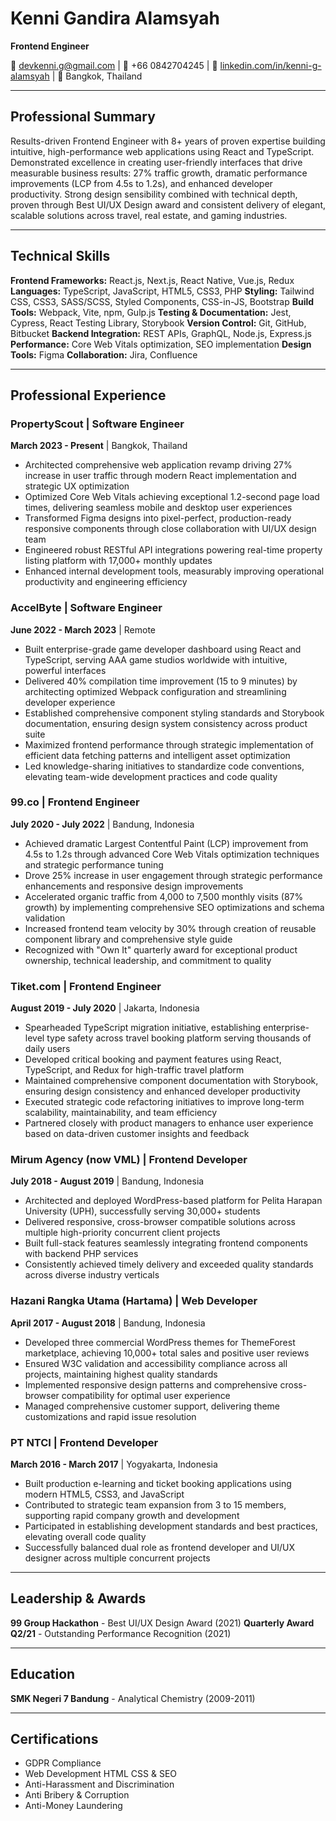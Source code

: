 # Kenni Gandira Alamsyah

**Frontend Engineer**

📧 devkenni.g@gmail.com | 📱 +66 0842704245 | 🔗 [linkedin.com/in/kenni-g-alamsyah](https://www.linkedin.com/in/kenni-g-alamsyah) | 📍 Bangkok, Thailand

---

## Professional Summary

Results-driven Frontend Engineer with 8+ years of proven expertise building intuitive, high-performance web applications using React and TypeScript. Demonstrated excellence in creating user-friendly interfaces that drive measurable business results: 27% traffic growth, dramatic performance improvements (LCP from 4.5s to 1.2s), and enhanced developer productivity. Strong design sensibility combined with technical depth, proven through Best UI/UX Design award and consistent delivery of elegant, scalable solutions across travel, real estate, and gaming industries.

---

## Technical Skills

**Frontend Frameworks:** React.js, Next.js, React Native, Vue.js, Redux
**Languages:** TypeScript, JavaScript, HTML5, CSS3, PHP
**Styling:** Tailwind CSS, CSS3, SASS/SCSS, Styled Components, CSS-in-JS, Bootstrap
**Build Tools:** Webpack, Vite, npm, Gulp.js
**Testing & Documentation:** Jest, Cypress, React Testing Library, Storybook
**Version Control:** Git, GitHub, Bitbucket
**Backend Integration:** REST APIs, GraphQL, Node.js, Express.js
**Performance:** Core Web Vitals optimization, SEO implementation
**Design Tools:** Figma
**Collaboration:** Jira, Confluence

---

## Professional Experience

### PropertyScout | Software Engineer
**March 2023 - Present** | Bangkok, Thailand

- Architected comprehensive web application revamp driving 27% increase in user traffic through modern React implementation and strategic UX optimization
- Optimized Core Web Vitals achieving exceptional 1.2-second page load times, delivering seamless mobile and desktop user experiences
- Transformed Figma designs into pixel-perfect, production-ready responsive components through close collaboration with UI/UX design team
- Engineered robust RESTful API integrations powering real-time property listing platform with 17,000+ monthly updates
- Enhanced internal development tools, measurably improving operational productivity and engineering efficiency

### AccelByte | Software Engineer
**June 2022 - March 2023** | Remote

- Built enterprise-grade game developer dashboard using React and TypeScript, serving AAA game studios worldwide with intuitive, powerful interfaces
- Delivered 40% compilation time improvement (15 to 9 minutes) by architecting optimized Webpack configuration and streamlining developer experience
- Established comprehensive component styling standards and Storybook documentation, ensuring design system consistency across product suite
- Maximized frontend performance through strategic implementation of efficient data fetching patterns and intelligent asset optimization
- Led knowledge-sharing initiatives to standardize code conventions, elevating team-wide development practices and code quality

### 99.co | Frontend Engineer
**July 2020 - July 2022** | Bandung, Indonesia

- Achieved dramatic Largest Contentful Paint (LCP) improvement from 4.5s to 1.2s through advanced Core Web Vitals optimization techniques and strategic performance tuning
- Drove 25% increase in user engagement through strategic performance enhancements and responsive design improvements
- Accelerated organic traffic from 4,000 to 7,500 monthly visits (87% growth) by implementing comprehensive SEO optimizations and schema validation
- Increased frontend team velocity by 30% through creation of reusable component library and comprehensive style guide
- Recognized with "Own It" quarterly award for exceptional product ownership, technical leadership, and commitment to quality

### Tiket.com | Frontend Engineer
**August 2019 - July 2020** | Jakarta, Indonesia

- Spearheaded TypeScript migration initiative, establishing enterprise-level type safety across travel booking platform serving thousands of daily users
- Developed critical booking and payment features using React, TypeScript, and Redux for high-traffic travel platform
- Maintained comprehensive component documentation with Storybook, ensuring design consistency and enhanced developer productivity
- Executed strategic code refactoring initiatives to improve long-term scalability, maintainability, and team efficiency
- Partnered closely with product managers to enhance user experience based on data-driven customer insights and feedback

### Mirum Agency (now VML) | Frontend Developer
**July 2018 - August 2019** | Bandung, Indonesia

- Architected and deployed WordPress-based platform for Pelita Harapan University (UPH), successfully serving 30,000+ students
- Delivered responsive, cross-browser compatible solutions across multiple high-priority concurrent client projects
- Built full-stack features seamlessly integrating frontend components with backend PHP services
- Consistently achieved timely delivery and exceeded quality standards across diverse industry verticals

### Hazani Rangka Utama (Hartama) | Web Developer
**April 2017 - August 2018** | Bandung, Indonesia

- Developed three commercial WordPress themes for ThemeForest marketplace, achieving 10,000+ total sales and positive user reviews
- Ensured W3C validation and accessibility compliance across all projects, maintaining highest quality standards
- Implemented responsive design patterns and comprehensive cross-browser compatibility for optimal user experience
- Managed comprehensive customer support, delivering theme customizations and rapid issue resolution

### PT NTCI | Frontend Developer
**March 2016 - March 2017** | Yogyakarta, Indonesia

- Built production e-learning and ticket booking applications using modern HTML5, CSS3, and JavaScript
- Contributed to strategic team expansion from 3 to 15 members, supporting rapid company growth and development
- Participated in establishing development standards and best practices, elevating overall code quality
- Successfully balanced dual role as frontend developer and UI/UX designer across multiple concurrent projects

---

## Leadership & Awards

**99 Group Hackathon** - Best UI/UX Design Award (2021)
**Quarterly Award Q2/21** - Outstanding Performance Recognition (2021)

---

## Education

**SMK Negeri 7 Bandung** - Analytical Chemistry (2009-2011)

---

## Certifications

- GDPR Compliance
- Web Development HTML CSS & SEO
- Anti-Harassment and Discrimination
- Anti Bribery & Corruption
- Anti-Money Laundering
